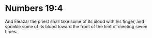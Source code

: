 # Numbers 19:4

And Eleazar the priest shall take some of its blood with his finger, and sprinkle some of its blood toward the front of the tent of meeting seven times.
